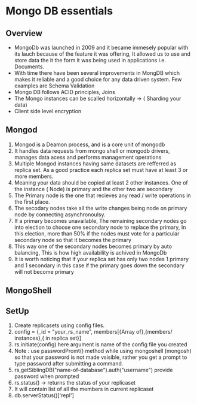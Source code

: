 # Mongo DB essentials

## Overview
- MongoDb was launched in 2009 and it became immesely popular with its lauch because of the feature it was offering, It allowed us to use and store data the it the form it was being used in applications i.e. Documents.
- With time there have been several improvements in MongDB which makes it reliable and a good choice for any data driven system. Few examples are Schema Validation
- Mongo DB follows ACID principles, Joins
- The Mongo instances can be scalled horizontally -> ( Sharding your data)
- Client side level encryption

## Mongod 
1. Mongod is a Deamon process, and is a core unit of mongodb
2. It handles data requests from mongo shell or mongodb drivers, manages data acess and performs management operations
3. Multiple Mongod instances having same datasets are refferred as replica set. As a good practice each replica set must have at least 3 or more members.
4. Meaning your data should be copied at least 2 other instances. One of the instance ( Node) is primary and the other two are secondary
5. The Primary node is the one that recieves any read / write operations in the first place.
6. The secodary nodes take all the write changes being node on primary node by connecting asynchronoulsy.
7. If a primary becomes unavailable, The remaining secondary nodes go into election to choose one secondary node to replace the primary, In this election, more than 50% if the nodes must vote for a particular secondary node so that it becomes the primary
8. This way one of the secondary nodes becomes primary by auto balancing, This is how high availability is achived in MongoDb
9. It is worth noticing that if your replica set has only two nodes 1 primary and 1 secondary in this case if the primary goes down the secondary will not become primary
    
## MongoShell


## SetUp
1. Create replicasets using config files.
2. config = {_id = "your_rs_name", members[{Array of},{members/ instances},{ in replica set}]
3. rs.initiate(config) here argument is name of the config file you created
4. Note : use passwordPromt() method while using mongoshell (mongosh) so that your password is not made vsisible, rather you get a prompt to type password after submitting a command.
5. rs,getSiblingDB("name-of-database").auth("username") provide password when prompted
6. rs.status() -> returns the status of your replicaset
7. It will contain list of all the members in current replicaset
8. db.serverStatus()['repl']
   
